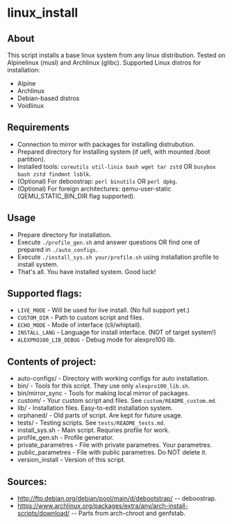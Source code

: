 linux_install
=============

## About
This script installs a base linux system from any linux distribution.
Tested on Alpinelinux (musl) and Archlinux (glibc).
Supported Linux distros for installation:
* Alpine
* Archlinux
* Debian-based distros
* Voidlinux

## Requirements
* Connection to mirror with packages for installing distrubution.
* Prepared directory for installing system (if uefi, with mounted /boot partition).
* Installed tools: `coreutils util-linix bash wget tar zstd` OR `busybox bash zstd findmnt lsblk`.
* (Optional) For deboostrap: `perl binutils` OR `perl dpkg`.
* (Optional) For foreign architectures: qemu-user-static (QEMU_STATIC_BIN_DIR flag supported).

## Usage
* Prepare directory for installation.
* Execute `./profile_gen.sh` and answer questions OR find one of prepared in `./auto_configs`.
* Execute `./install_sys.sh your/profile.sh` using installation profile to install system.
* That's all. You have installed system. Good luck!

## Supported flags:
* `LIVE_MODE` - Will be used for live install. (No full support yet.)
* `CUSTOM_DIR` - Path to custom script and files.
* `ECHO_MODE` - Mode of interface (cli/whiptail).
* `INSTALL_LANG` - Language for install interface. (NOT of target system!)
* `ALEXPRO100_LIB_DEBUG` - Debug mode for alexpro100 lib.

## Contents of project:
* auto-configs/ - Directory with working configs for auto installation.
* bin/ - Tools for this script. They use only `alexpro100_lib.sh`.
* bin/mirror_sync - Tools for making local mirror of packages.
* custom/ - Your custom script and files. See `custom/README_custom.md`.
* lib/ - Installation files. Easy-to-edit installation system.
* orphaned/ - Old parts of script. Are kept for future usage.
* tests/ - Testing scripts. See `tests/README_tests.md`.
* install_sys.sh - Main script. Requries profile for work.
* profile_gen.sh - Profile generator.
* private_parametres - File with private parametres. Your parametres.
* public_parametres - File with public parametres. Do NOT delete it.
* version_install - Version of this script.

## Sources:

* http://ftp.debian.org/debian/pool/main/d/debootstrap/ -- deboostrap.
* https://www.archlinux.org/packages/extra/any/arch-install-scripts/download/ -- Parts from arch-chroot and genfstab.